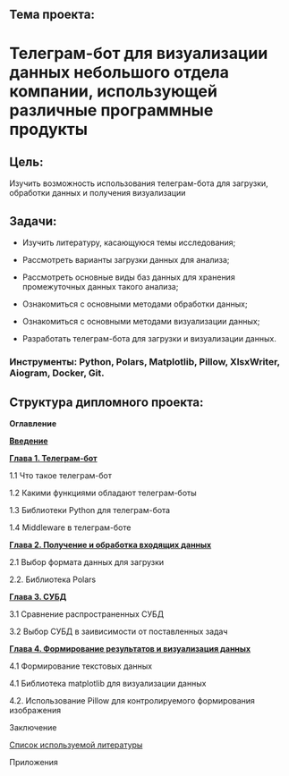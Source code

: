 ## Тема проекта: 
# Телеграм-бот для визуализации данных небольшого отдела компании, использующей различные программные продукты
## Цель: 
Изучить возможность использования телеграм-бота для загрузки, обработки данных и получения визуализации
## Задачи:
* Изучить литературу, касающуюся темы исследования;

* Рассмотреть варианты загрузки данных для анализа;

* Рассмотреть основные виды баз данных для хранения промежуточных данных такого анализа;

* Ознакомиться с основными методами обработки данных;

* Ознакомиться с основными методами визуализации данных;

* Разработать телеграм-бота для загрузки и визуализации данных.

### **Инструменты:** Python, Polars, Matplotlib, Pillow, XlsxWriter, Aiogram, Docker, Git.

## Структура дипломного проекта:

**Оглавление**

[**Введение**](./Introduction.md) 

[**Глава 1. Телеграм-бот**](./Chapter_1.md) 

1.1 Что такое телеграм-бот

1.2 Какими функциями обладают телеграм-боты

1.3 Библиотеки Python для телеграм-бота

1.4 Middleware в телеграм-боте

[**Глава 2. Получение и обработка входящих данных**](./Chapter_2.md) 

2.1 Выбор формата данных для загрузки

2.2. Библиотека Polars

[**Глава 3. СУБД**](./Chapter_3.md)

3.1 Сравнение распространенных СУБД 

3.2 Выбор СУБД в заивисимости от поставленных задач

[**Глава 4. Формирование результатов и визуализация данных**](./Chapter_4.md)

4.1 Формирование текстовых данных 

4.1 Библиотека matplotlib для визуализации данных

4.2. Использование Pillow для контролируемого формирования  изображения

Заключение

[Список используемой литературы](./List_of_used_literature.md)

Приложения